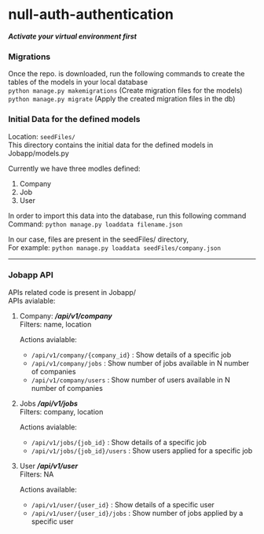 # null-auth-authentication

***Activate your virtual environment first***

### Migrations
Once the repo. is downloaded, run the following commands to create the tables of the models in your local database    
`python manage.py makemigrations` (Create migration files for the models)   
`python manage.py migrate` (Apply the created migration files in the db)
     
### Initial Data for the defined models
Location: `seedFiles/`    
This directory contains the initial data for the defined models in Jobapp/models.py

Currently we have three modles defined:    
1. Company
2. Job
3. User

In order to import this data into the database, run this following command    
Command: `python manage.py loaddata filename.json`

In our case, files are present in the seedFiles/ directory,    
For example: `python manage.py loaddata seedFiles/company.json`

---
    
### Jobapp API

APIs related code is present in Jobapp/    
APIs avialable:    

1. Company: ***/api/v1/company***   
    Filters: name, location

   Actions avialable:    
    * `/api/v1/company/{company_id}` : Show details of a specific job    
    * `/api/v1/company/jobs` : Show number of jobs available in N number of companies    
    * `/api/v1/company/users` : Show number of users available in N number of companies       
    
2. Jobs ***/api/v1/jobs***    
    Filters: company, location    
    
    Actions avialable:    
    * `/api/v1/jobs/{job_id}` : Show details of a specific job     
    * `/api/v1/jobs/{job_id}/users` : Show users applied for a specific job    
    
    
3. User ***/api/v1/user***    
    Filters: NA    
    
    Actions available:    
    * `/api/v1/user/{user_id}` : Show details of a specific user    
    * `/api/v1/user/{user_id}/jobs` : Show number of jobs applied by a specific user    
